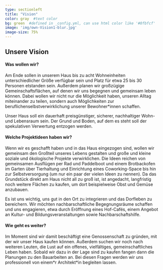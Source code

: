 ```yaml
---
type: sectionleft
title: "Vision"
color: gray  #text color
bg: green  #defined in _config.yml, can use html color like '#0fbfcf'
image: 'img/own-Vision1-blur.jpg'
image-size: 75%
---
```


## Unsere Vision

#### Was wollen wir?

Am Ende sollen in unserem Haus bis zu acht Wohneinheiten unterschiedlicher Größe verfügbar sein und Platz für etwa 25 bis 30 Personen etstanden sein. Außerdem planen wir großzügige Gemeinschaftsflächen, auf denen wir uns begegnen und gemeinsam leben können. Dabei wollen wir nicht nur die Möglichkeit haben, unseren Alltag miteinander zu teilen, sondern auch Möglichkeiten zur beruflichenselbstverwirklichung unserer Bewohner\*innen schaffen.

Unser Haus soll ein dauerhaft preisgünstiger, sicherer, nachhaltiger Wohn- und Lebensraum sein. Der Grund und Boden, auf dem es steht soll der spekulativen Verwertung entzogen werden.


#### Welche Projektideen haben wir?

Wenn wir es geschafft haben und in das Haus eingezogen sind, wollen wir gemeinsam den Großteil unseres Lebens gestalten und große und kleine soziale und ökologische Projekte verwirklichen. Die Ideen reichen von gemeinsamen Ausflügen per Rad und Paddelboot und einem Brotbackofen im Garten über Tierhaltung und Einrichtung eines Coworking-Space bis hin zur Selbstversorgung (um nur ein paar der vielen Ideen zu nennen). Da das Grundstück direkt am Haus nicht all zu groß ist, ist angedacht, langfristig noch weitere Flächen zu kaufen, um dort beispielweise Obst und Gemüse anzubauen.

Es ist uns wichtig, uns gut in den Ort zu integrieren und das Dorfleben zu bereichern. Wir möchten nachbarschaftliche Begegnungsräume schaffen und uns engagieren, etwa durch Eröffnung eines Hof-Cafés, einem Angebot an Kultur- und Bildungsveranstaltungen sowie Nachbarschaftshilfe.


#### Wie geht es weiter?

Im Moment sind wir damit beschäftigt eine Genossenschaft zu gründen, mit der wir unser Haus kaufen können. Außerdem suchen wir noch nach weiteren Leuten, die Lust auf ein offenes, vielfältiges, gemeinschaftliches Leben haben. Sobald wir dazu in der Lage sind zu kaufen fangen dann die Planungen zu den Bauarbeiten an. Bei diesen Fragen werden wir uns professionell von einem\*r Architekt\*in begleiten lassen.
